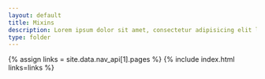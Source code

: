 ```yaml
---
layout: default
title: Mixins
description: Lorem ipsum dolor sit amet, consectetur adipisicing elit laborum.
type: folder
---
```


{% assign links = site.data.nav_api[1].pages %}
{% include index.html links=links %}
